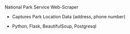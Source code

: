 National Park Service Web-Scraper

- Captures Park Location Data (address, phone number)

* Python, Flask, BeautifulSoup, Postgresql